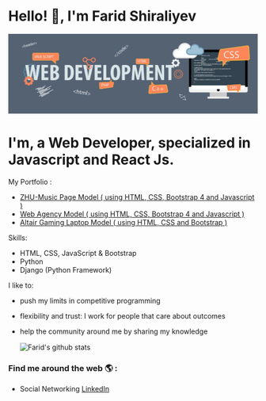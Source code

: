 # Hello! 👋, I'm Farid Shiraliyev

![logo](https://github.com/faridalz/faridalz/blob/main/web.jpg)


# I'm, a Web Developer, specialized in **Javascript** and **React Js**.


My Portfolio :

* [ZHU-Music Page Model  ( using HTML, CSS, Bootstrap 4 and Javascript )](https://faridalz.github.io/music/zhu.html)
* [Web Agency Model  ( using HTML, CSS, Bootstrap 4 and Javascript )](https://faridalz.github.io/landing/home.html)
* [Altair Gaming Laptop Model   ( using HTML, CSS and Bootstrap )](https://faridalz.github.io/gaming/altair.html)

Skills:
- HTML, CSS, JavaScript & Bootstrap
- Python
- Django (Python Framework)

I like to:
- push my limits in competitive programming
- flexibility and trust: I work for people that care about outcomes
- help the community around me by sharing my knowledge


  <img align="center" src="https://github-readme-stats.vercel.app/api/top-langs/?username=faridalz&title_color=fff&text_color=9f9f9f&bg_color=151515&hide=jupyter%20notebook" alt="Farid's github stats" />



### Find me around the web 🌎 :
- Social Networking [LinkedIn](https://www.linkedin.com/in/farid131/)
